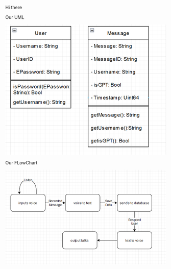 Hi there

Our UML

![image](https://github.com/HackEDGigachat/.github/blob/main/profile/assets/UML.png)

Our FLowChart

![image](https://github.com/HackEDGigachat/.github/blob/main/profile/assets/RasberryPiFC.png)

